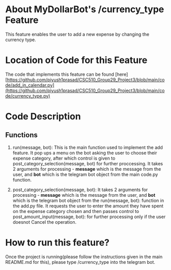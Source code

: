 # About MyDollarBot's /currency_type Feature  
This feature enables the user to add a new expense by changing the currency type.



# Location of Code for this Feature
The code that implements this feature can be found [here] [https://github.com/piyush1prasad/CSC510_Group29_Project3/blob/main/code/add_in_calendar.py](https://github.com/piyush1prasad/CSC510_Group29_Project3/blob/main/code/currency_type.py)

# Code Description
## Functions

1. run(message, bot):
This is the main function used to implement the add feature. It pop ups a menu on the bot asking the user to choose their expense category, after which control is given to post_category_selection(message, bot) for further proccessing. It takes 2 arguments for processing - **message** which is the message from the user, and **bot** which is the telegram bot object from the main code.py function.

2. post_category_selection(message, bot):
 It takes 2 arguments for processing - **message** which is the message from the user, and **bot** which is the telegram bot object from the run(message, bot): function in the add.py file. It requests the user to enter the amount they have spent on the expense category chosen and then passes control to post_amount_input(message, bot): for further processing only if the user doesnot Cancel the operation.

# How to run this feature?
Once the project is running(please follow the instructions given in the main README.md for this), please type /currency_type into the telegram bot.

